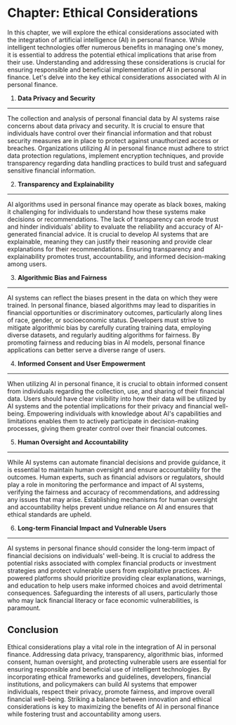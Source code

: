 Chapter: Ethical Considerations
===============================

In this chapter, we will explore the ethical considerations associated with the integration of artificial intelligence (AI) in personal finance. While intelligent technologies offer numerous benefits in managing one's money, it is essential to address the potential ethical implications that arise from their use. Understanding and addressing these considerations is crucial for ensuring responsible and beneficial implementation of AI in personal finance. Let's delve into the key ethical considerations associated with AI in personal finance.

1. **Data Privacy and Security**
--------------------------------

The collection and analysis of personal financial data by AI systems raise concerns about data privacy and security. It is crucial to ensure that individuals have control over their financial information and that robust security measures are in place to protect against unauthorized access or breaches. Organizations utilizing AI in personal finance must adhere to strict data protection regulations, implement encryption techniques, and provide transparency regarding data handling practices to build trust and safeguard sensitive financial information.

2. **Transparency and Explainability**
--------------------------------------

AI algorithms used in personal finance may operate as black boxes, making it challenging for individuals to understand how these systems make decisions or recommendations. The lack of transparency can erode trust and hinder individuals' ability to evaluate the reliability and accuracy of AI-generated financial advice. It is crucial to develop AI systems that are explainable, meaning they can justify their reasoning and provide clear explanations for their recommendations. Ensuring transparency and explainability promotes trust, accountability, and informed decision-making among users.

3. **Algorithmic Bias and Fairness**
------------------------------------

AI systems can reflect the biases present in the data on which they were trained. In personal finance, biased algorithms may lead to disparities in financial opportunities or discriminatory outcomes, particularly along lines of race, gender, or socioeconomic status. Developers must strive to mitigate algorithmic bias by carefully curating training data, employing diverse datasets, and regularly auditing algorithms for fairness. By promoting fairness and reducing bias in AI models, personal finance applications can better serve a diverse range of users.

4. **Informed Consent and User Empowerment**
--------------------------------------------

When utilizing AI in personal finance, it is crucial to obtain informed consent from individuals regarding the collection, use, and sharing of their financial data. Users should have clear visibility into how their data will be utilized by AI systems and the potential implications for their privacy and financial well-being. Empowering individuals with knowledge about AI's capabilities and limitations enables them to actively participate in decision-making processes, giving them greater control over their financial outcomes.

5. **Human Oversight and Accountability**
-----------------------------------------

While AI systems can automate financial decisions and provide guidance, it is essential to maintain human oversight and ensure accountability for the outcomes. Human experts, such as financial advisors or regulators, should play a role in monitoring the performance and impact of AI systems, verifying the fairness and accuracy of recommendations, and addressing any issues that may arise. Establishing mechanisms for human oversight and accountability helps prevent undue reliance on AI and ensures that ethical standards are upheld.

6. **Long-term Financial Impact and Vulnerable Users**
------------------------------------------------------

AI systems in personal finance should consider the long-term impact of financial decisions on individuals' well-being. It is crucial to address the potential risks associated with complex financial products or investment strategies and protect vulnerable users from exploitative practices. AI-powered platforms should prioritize providing clear explanations, warnings, and education to help users make informed choices and avoid detrimental consequences. Safeguarding the interests of all users, particularly those who may lack financial literacy or face economic vulnerabilities, is paramount.

Conclusion
----------

Ethical considerations play a vital role in the integration of AI in personal finance. Addressing data privacy, transparency, algorithmic bias, informed consent, human oversight, and protecting vulnerable users are essential for ensuring responsible and beneficial use of intelligent technologies. By incorporating ethical frameworks and guidelines, developers, financial institutions, and policymakers can build AI systems that empower individuals, respect their privacy, promote fairness, and improve overall financial well-being. Striking a balance between innovation and ethical considerations is key to maximizing the benefits of AI in personal finance while fostering trust and accountability among users.
